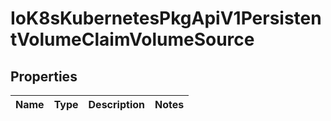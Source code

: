 
# IoK8sKubernetesPkgApiV1PersistentVolumeClaimVolumeSource

## Properties
Name | Type | Description | Notes
------------ | ------------- | ------------- | -------------



